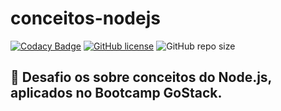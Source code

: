 # conceitos-nodejs

[![Codacy Badge](https://api.codacy.com/project/badge/Grade/1eca912aeab743fb86a968af1977d938)](https://app.codacy.com/manual/gleyconxavier/conceitos-nodejs?utm_source=github.com&utm_medium=referral&utm_content=gleyconxavier/conceitos-nodejs&utm_campaign=Badge_Grade_Dashboard)
[![GitHub license](https://img.shields.io/github/license/gleyconxavier/conceitos-nodejs)](https://github.com/gleyconxavier/conceitos-nodejs/blob/master/LICENSE.md)
![GitHub repo size](https://img.shields.io/github/repo-size/gleyconxavier/conceitos-nodejs)




## 🚀 Desafio os sobre conceitos do Node.js, aplicados no Bootcamp GoStack.
